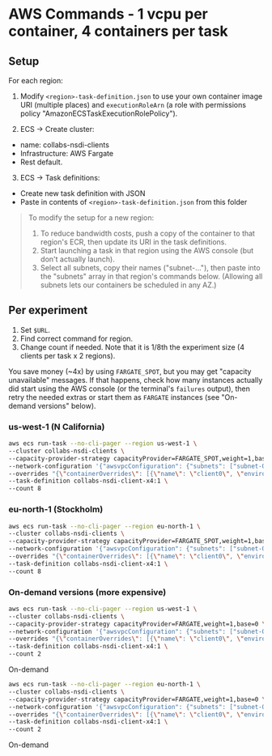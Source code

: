 # AWS Commands - 1 vcpu per container, 4 containers per task

## Setup

For each region:

1. Modify `<region>-task-definition.json` to use your own container image URI (multiple places) and `executionRoleArn` (a role with permissions policy "AmazonECSTaskExecutionRolePolicy").

2. ECS -> Create cluster:

- name: collabs-nsdi-clients
- Infrastructure: AWS Fargate
- Rest default.

3. ECS -> Task definitions:

- Create new task definition with JSON
- Paste in contents of `<region>-task-definition.json` from this folder

> To modify the setup for a new region:
>
> 1. To reduce bandwidth costs, push a copy of the container to that region's ECR, then update its URI in the task definitions.
> 2. Start launching a task in that region using the AWS console (but don't actually launch).
> 3. Select all subnets, copy their names ("subnet-..."), then paste into the "subnets" array in that region's commands below. (Allowing all subnets lets our containers be scheduled in any AZ.)

## Per experiment

1. Set `$URL`.
2. Find correct command for region.
3. Change count if needed. Note that it is 1/8th the experiment size (4 clients per task x 2 regions).

You save money (~4x) by using `FARGATE_SPOT`, but you may get "capacity unavailable" messages. If that happens, check how many instances actually did start using the AWS console (or the terminal's `failures` output), then retry the needed extras or start them as `FARGATE` instances (see "On-demand versions" below).

### us-west-1 (N California)

```bash
aws ecs run-task --no-cli-pager --region us-west-1 \
--cluster collabs-nsdi-clients \
--capacity-provider-strategy capacityProvider=FARGATE_SPOT,weight=1,base=0 \
--network-configuration '{"awsvpcConfiguration": {"subnets": ["subnet-0d97c34e5713def63", "subnet-0724fa536688bfc1c"], "assignPublicIp": "ENABLED"}}' \
--overrides "{\"containerOverrides\": [{\"name\": \"client0\", \"environment\": [{\"name\": \"URL\", \"value\": \"$URL\"}]}, {\"name\": \"client1\", \"environment\": [{\"name\": \"URL\", \"value\": \"$URL\"}]}, {\"name\": \"client2\", \"environment\": [{\"name\": \"URL\", \"value\": \"$URL\"}]}, {\"name\": \"client3\", \"environment\": [{\"name\": \"URL\", \"value\": \"$URL\"}]}]}" \
--task-definition collabs-nsdi-client-x4:1 \
--count 8
```

### eu-north-1 (Stockholm)

```bash
aws ecs run-task --no-cli-pager --region eu-north-1 \
--cluster collabs-nsdi-clients \
--capacity-provider-strategy capacityProvider=FARGATE_SPOT,weight=1,base=0 \
--network-configuration '{"awsvpcConfiguration": {"subnets": ["subnet-0ad3f0086a76e2048", "subnet-0d018ebca70386512", "subnet-02f85f5ba0e866b57"], "assignPublicIp": "ENABLED"}}' \
--overrides "{\"containerOverrides\": [{\"name\": \"client0\", \"environment\": [{\"name\": \"URL\", \"value\": \"$URL\"}]}, {\"name\": \"client1\", \"environment\": [{\"name\": \"URL\", \"value\": \"$URL\"}]}, {\"name\": \"client2\", \"environment\": [{\"name\": \"URL\", \"value\": \"$URL\"}]}, {\"name\": \"client3\", \"environment\": [{\"name\": \"URL\", \"value\": \"$URL\"}]}]}" \
--task-definition collabs-nsdi-client-x4:1 \
--count 8
```

### On-demand versions (more expensive)

```bash
aws ecs run-task --no-cli-pager --region us-west-1 \
--cluster collabs-nsdi-clients \
--capacity-provider-strategy capacityProvider=FARGATE,weight=1,base=0 \
--network-configuration '{"awsvpcConfiguration": {"subnets": ["subnet-0d97c34e5713def63", "subnet-0724fa536688bfc1c"], "assignPublicIp": "ENABLED"}}' \
--overrides "{\"containerOverrides\": [{\"name\": \"client0\", \"environment\": [{\"name\": \"URL\", \"value\": \"$URL\"}]}, {\"name\": \"client1\", \"environment\": [{\"name\": \"URL\", \"value\": \"$URL\"}]}, {\"name\": \"client2\", \"environment\": [{\"name\": \"URL\", \"value\": \"$URL\"}]}, {\"name\": \"client3\", \"environment\": [{\"name\": \"URL\", \"value\": \"$URL\"}]}]}" \
--task-definition collabs-nsdi-client-x4:1 \
--count 2
```

On-demand

```bash
aws ecs run-task --no-cli-pager --region eu-north-1 \
--cluster collabs-nsdi-clients \
--capacity-provider-strategy capacityProvider=FARGATE,weight=1,base=0 \
--network-configuration '{"awsvpcConfiguration": {"subnets": ["subnet-0ad3f0086a76e2048", "subnet-0d018ebca70386512", "subnet-02f85f5ba0e866b57"], "assignPublicIp": "ENABLED"}}' \
--overrides "{\"containerOverrides\": [{\"name\": \"client0\", \"environment\": [{\"name\": \"URL\", \"value\": \"$URL\"}]}, {\"name\": \"client1\", \"environment\": [{\"name\": \"URL\", \"value\": \"$URL\"}]}, {\"name\": \"client2\", \"environment\": [{\"name\": \"URL\", \"value\": \"$URL\"}]}, {\"name\": \"client3\", \"environment\": [{\"name\": \"URL\", \"value\": \"$URL\"}]}]}" \
--task-definition collabs-nsdi-client-x4:1 \
--count 2
```

On-demand
